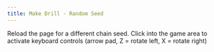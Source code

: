 ```yaml
---
title: Make Drill - Random Seed
---
```

<AssetLoader />

Reload the page for a different chain seed.
Click into the game area to activate keyboard controls (arrow pad, Z = rotate left, X = rotate right)
<ClientOnly><GameSlides :useRandomSeed="true" :useManualData="false" :replay="false"></GameSlides></ClientOnly>